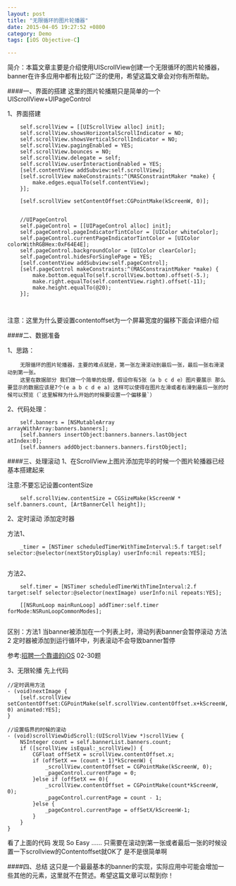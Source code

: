 ```yaml
---
layout: post
title: "无限循环的图片轮播器"
date: 2015-04-05 19:27:52 +0800
category: Demo
tags: [iOS Objective-C]

---
```


简介：本篇文章主要是介绍使用UIScrollView创建一个无限循环的图片轮播器，banner在许多应用中都有比较广泛的使用，希望这篇文章会对你有所帮助。

####一、界面的搭建
这里的图片轮播期只是简单的一个UIScrollView+UIPageControl

1、界面搭建

```
    self.scrollView = [[UIScrollView alloc] init];
    self.scrollView.showsHorizontalScrollIndicator = NO;
    self.scrollView.showsVerticalScrollIndicator = NO;
    self.scrollView.pagingEnabled = YES;
    self.scrollView.bounces = NO;
    self.scrollView.delegate = self;
    self.scrollView.userInteractionEnabled = YES;
    [self.contentView addSubview:self.scrollView];
    [self.scrollView makeConstraints:^(MASConstraintMaker *make) {
        make.edges.equalTo(self.contentView);
    }];
    
    [self.scrollView setContentOffset:CGPointMake(kScreenW, 0)];
    
    
    //UIPageControl
    self.pageControl = [[UIPageControl alloc] init];
    self.pageControl.pageIndicatorTintColor = [UIColor whiteColor];
    self.pageControl.currentPageIndicatorTintColor = [UIColor colorWithRGBHex:0xF64E4E];
    self.pageControl.backgroundColor = [UIColor clearColor];
    self.pageControl.hidesForSinglePage = YES;
    [self.contentView addSubview:self.pageControl];
    [self.pageControl makeConstraints:^(MASConstraintMaker *make) {
        make.bottom.equalTo(self.scrollView.bottom).offset(-5.);
        make.right.equalTo(self.contentView.right).offset(-11);
        make.height.equalTo(@20);
    }];

    
```
注意：这里为什么要设置contentoffset为一个屏幕宽度的偏移下面会详细介绍

####二、数据准备

1、思路：

```
	无限循环的图片轮播器，主要的难点就是，第一张左滑滚动到最后一张，最后一张右滑滚动到第一张。
	这里在数据部分 我们做一个简单的处理，假设你有5张（a b c d e）图片要展示 那么 要显示的数据应该是7个(e a b c d e a) 这样可以使得在图片左滑或者右滑到最后一张的时候可以预览（`这里解释为什么开始的时候要设置一个偏移量`）
```
2、代码处理：

```
	self.banners = [NSMutableArray 										arrayWithArray:banners.banners];
    [self.banners insertObject:banners.banners.lastObject 					atIndex:0];
    [self.banners addObject:banners.banners.firstObject];
```

####三、处理滚动
1、在ScrollView上图片添加完毕的时候一个图片轮播器已经基本搭建起来

注意:不要忘记设置contentSize
	
```
    self.scrollView.contentSize = CGSizeMake(kScreenW * self.banners.count, [ArtBannerCell height]);
```
2、定时滚动
添加定时器

方法1、

```
    _timer = [NSTimer scheduledTimerWithTimeInterval:5.f target:self selector:@selector(nextStoryDisplay) userInfo:nil repeats:YES];
    
```

方法2、

```
    self.timer = [NSTimer scheduledTimerWithTimeInterval:2.f target:self selector:@selector(nextImage) userInfo:nil repeats:YES];
    
    [[NSRunLoop mainRunLoop] addTimer:self.timer forMode:NSRunLoopCommonModes];
    
```
区别：方法1 当banner被添加在一个列表上时，滑动列表banner会暂停滚动
	 方法2 定时器被添加到运行循环中，列表滚动不会导致banner暂停
	 
	 
参考:[招聘一个靠谱的iOS](https://github.com/ChenYilong/iOSInterviewQuestions) 02-30题

3、无限轮播
先上代码

```
//定时调用方法
- (void)nextImage {
    [self.scrollView setContentOffset:CGPointMake(self.scrollView.contentOffset.x+kScreenW, 0) animated:YES];
}

//设置临界的时候的滚动
- (void)scrollViewDidScroll:(UIScrollView *)scrollView {
    NSInteger count = self.bannerList.banners.count;
    if ([scrollView isEqual:_scrollView]) {
        CGFloat offSetX = scrollView.contentOffset.x;
        if (offSetX == (count + 1)*kScreenW) {
            _scrollView.contentOffset = CGPointMake(kScreenW, 0);
            _pageControl.currentPage = 0;
        }else if (offSetX == 0){
            _scrollView.contentOffset = CGPointMake(count*kScreenW, 0);
            _pageControl.currentPage = count - 1;
        }else {
            _pageControl.currentPage = offSetX/kScreenW-1;
        }
    }
}
```
看了上面的代码 发现 So Easy ...... 只需要在滚动到第一张或者最后一张的时候设置一下scrollview的Contentoffset就OK了 是不是很简单啊

####四、总结
	这只是一个最最基本的banner的实现，实际应用中可能会增加一些其他的元素，这里就不在赘述。希望这篇文章可以帮到你！
	


